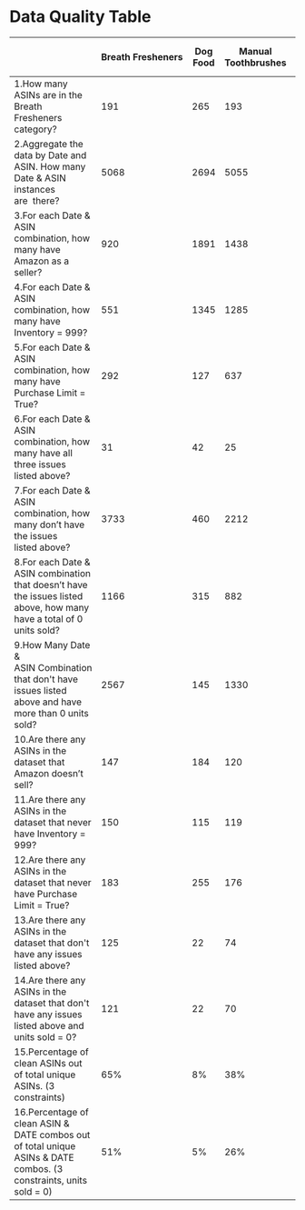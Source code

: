 
# Data Quality Table

|                                                                                                              |Breath Fresheners|Dog Food|Manual Toothbrushes|Dry Dog Food|Wet Dog Food|Mouthwashes|
|--------------------------------------------------------------------------------------------------------------------|-----------------|--------|-------------------|------------|------------|-----------|
|1.How many ASINs are in the Breath Fresheners category?                                                             |191              |265     |193                |250         |245         |199        |
|2.Aggregate the data by Date and ASIN. How many Date & ASIN instances are  there?                                   |5068             |2694    |5055               |3087        |3351        |5002       |
|3.For each Date & ASIN combination, how many have Amazon as a seller?                                               |920              |1891    |1438               |2108        |2169        |2558       |
|4.For each Date & ASIN combination, how many have Inventory = 999?                                                  |551              |1345    |1285               |1732        |987         |857        |
|5.For each Date & ASIN combination, how many have Purchase Limit = True?                                            |292              |127     |637                |204         |35          |481        |
|6.For each Date & ASIN combination, how many have all three issues listed above?                                    |31               |42      |25                 |76          |4           |16         |
|7.For each Date & ASIN combination, how many don’t have the issues listed above?                                    |3733             |460     |2212               |528         |993         |1778       |
|8.For each Date & ASIN combination that doesn’t have the issues listed above, how many have a total of 0 units sold?|1166             |315     |882                |345         |606         |885        |
|9.How Many Date & ASIN Combination that don't have issues listed above and have more than 0 units sold?             |2567             |145     |1330               |183         |387         |893        |
|10.Are there any ASINs in the dataset that Amazon doesn’t sell?                                                     |147              |184     |120                |16          |33          |78         |
|11.Are there any ASINs in the dataset that never have Inventory = 999?                                              |150              |115     |119                |83          |125         |131        |
|12.Are there any ASINs in the dataset that never have Purchase Limit = True?                                        |183              |255     |176                |234         |240         |184        |
|13.Are there any ASINs in the dataset that don't have any issues listed above?                                      |125              |22      |74                 |15          |20          |54         |
|14.Are there any ASINs in the dataset that don't have any issues listed above and units sold = 0?                   |121              |22      |70                 |15          |0           |134        |
|15.Percentage of clean ASINs out of total unique ASINs. (3 constraints)                                             |65%              |8%      |38%                |6%          |8%          |27%        |
|16.Percentage of clean ASIN & DATE combos out of total unique ASINs & DATE combos. (3 constraints, units sold = 0)  |51%              |5%      |26%                |5.90%       |11.50%      |17.80%     |
